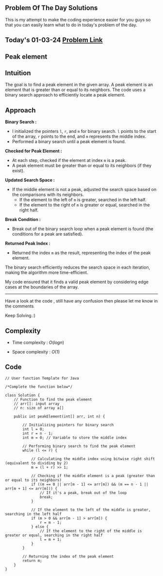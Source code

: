 ## Problem Of The Day Solutions

This is my attempt to make the coding experience easier for you guys so that you can easily learn what to do in today's problem of the day.

## Today's 01-03-24 [Problem Link](https://www.geeksforgeeks.org/problems/peak-element/1)
## Peak element

## Intuition
The goal is to find a peak element in the given array. A peak element is an element that is greater than or equal to its neighbors. The code uses a binary search approach to efficiently locate a peak element.

## Approach

 **Binary Search :**
   - I initialized the pointers `l`, `r`, and `m` for binary search. `l` points to the start of the array, `r` points to the end, and `m` represents the middle index.
   - Performed a binary search until a peak element is found.
  
**Checked for Peak Element :**
   - At each step, checked if the element at index `m` is a peak.
   - A peak element must be greater than or equal to its neighbors (if they exist).

**Updated Search Space :**
   - If the middle element is not a peak, adjusted the search space based on the comparisons with its neighbors.
     - If the element to the left of `m` is greater, searched in the left half.
     - If the element to the right of `m` is greater or equal, searched in the right half.

**Break Condition :**
   - Break out of the binary search loop when a peak element is found (the conditions for a peak are satisfied).

**Returned Peak Index :**
   - Returned the index `m` as the result, representing the index of the peak element.

The binary search efficiently reduces the search space in each iteration, making the algorithm more time-efficient.

My code ensured that it finds a valid peak element by considering edge cases at the boundaries of the array.

---
Have a look at the code , still have any confusion then please let me know in the comments

Keep Solving.:)

## Complexity
- Time complexity : $O( log n)$
<!-- Add your time complexity here, e.g. $$O())$$ -->

- Space complexity : $O(1)$
<!-- Add your space complexity here, e.g. $$O(n)$$ -->

## Code

```
// User function Template for Java

/*Complete the function below*/

class Solution {
    // Function to find the peak element
    // arr[]: input array
    // n: size of array a[]
    
    public int peakElement(int[] arr, int n) {
        
        // Initializing pointers for binary search
        int l = 0;
        int r = n - 1;
        int m = 0; // Variable to store the middle index

        // Performing binary search to find the peak element
        while (l <= r) {
            
            // Calculating the middle index using bitwise right shift (equivalent to dividing by 2)
            m = (l + r) >> 1;

            // Checking if the middle element is a peak (greater than or equal to its neighbors)
            if ((m == 0 || arr[m - 1] <= arr[m]) && (m == n - 1 || arr[m + 1] <= arr[m])) {
                // If it's a peak, break out of the loop
                break;
            }

            // If the element to the left of the middle is greater, searching in the left half
            if (m > 0 && arr[m - 1] > arr[m]) {
                r = m - 1;
            } else {
                // If the element to the right of the middle is greater or equal, searching in the right half
                l = m + 1;
            }
        }

        // Returning the index of the peak element
        return m;
    }
}
```
